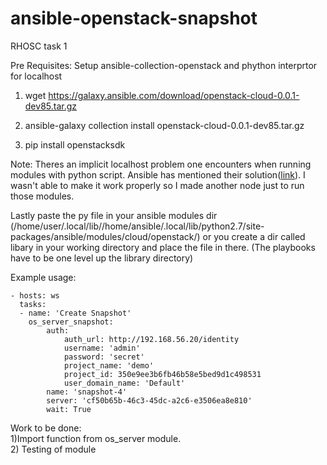 # ansible-openstack-snapshot
RHOSC task 1

Pre Requisites: Setup ansible-collection-openstack and phython interprtor for localhost

1) wget https://galaxy.ansible.com/download/openstack-cloud-0.0.1-dev85.tar.gz

2) ansible-galaxy collection install openstack-cloud-0.0.1-dev85.tar.gz

3) pip install openstacksdk


Note: Theres an implicit localhost problem one encounters when running modules with python script. Ansible has mentioned their solution([link](https://docs.ansible.com/ansible/latest/inventory/implicit_localhost.html)). I wasn't able to make it work  properly so I made another node just to run those modules.

Lastly paste the py file in your ansible modules dir (/home/user/.local/lib//home/ansible/.local/lib/python2.7/site-packages/ansible/modules/cloud/openstack/) or you create a dir called libary in your working directory and place the file in there. (The playbooks have to be one level up the library directory)

Example usage:<br>
```
- hosts: ws 
  tasks: 
  - name: 'Create Snapshot'
    os_server_snapshot:
        auth:
            auth_url: http://192.168.56.20/identity
            username: 'admin'
            password: 'secret'
            project_name: 'demo'
            project_id: 350e9ee3b6fb46b58e5bed9d1c498531
            user_domain_name: 'Default'
        name: 'snapshot-4'
        server: 'cf50b65b-46c3-45dc-a2c6-e3506ea8e810'
        wait: True

```

Work to be done:<br>
1)Import function from os_server module.<br>
2) Testing of module<br>
